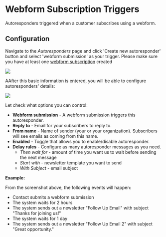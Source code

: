 # Webform Subscription Triggers

Autoresponders triggered when a customer subscribes using a webform. 

## Configuration

Navigate to the _Autoresponders_ page and click 'Create new autoresponder' button and select 'webform submission' as your trigger. Please make sure you have at least one [webform subscription](webforms/regular-web-forms.md) created

![](images/autoresponders/responder_3.png)

AAfter this basic information is entered, you will be able to configure autoresponders' details:

![](images/autoresponders/responder_4.png)

Let check what options you can control:

* **Webform submission** - A webform submission triggers this autoresponder. 
* **Reply to** - Email for your subscribers to reply to.
* **From name** - Name of sender (your or your organization). Subscribers will see emails as coming from this name.
* **Enabled** - Toggle that allows you to enable/disable autoresponder.
* **Delay rules** - Configure as many autoresponder messages as you need. 
    * _Then wait for_ - amount of time you want us to wait before sending the next message
    * _Start with_ - newsletter template you want to send
    * _With Subject_ - email subject

**Example:**

From the screenshot above, the following events will happen: 

* Contact submits a webform submission 
* The system waits for 2 hours
* The system sends out a newsletter "Follow Up Email" with subject "Thanks for joining us!"
* The system waits for 1 day 
* The system sends out a newsletter "Follow Up Email 2" with subject "Great opportunity."

